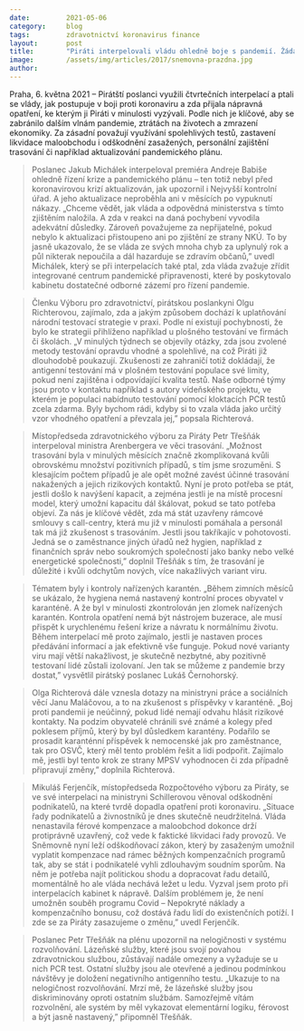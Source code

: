 ```yaml
---
date:         2021-05-06
category:     blog
tags:         zdravotnictví koronavirus finance
layout:       post
title:        "Piráti interpelovali vládu ohledně boje s pandemií. Žádají férové odškodnění podnikatelů, spolehlivější testy i efektivní trasování"
image:        /assets/img/articles/2017/snemovna-prazdna.jpg
author:       
---
```

 



 

Praha, 6. května 2021 – Pirátští poslanci využili čtvrtečních interpelací a ptali se vlády, jak postupuje v boji proti koronaviru a zda přijala nápravná opatření, ke kterým ji Piráti v minulosti vyzývali. Podle nich je klíčové, aby se zabránilo dalším vlnám pandemie, ztrátách na životech a zmrazení ekonomiky. Za zásadní považují využívání spolehlivých testů, zastavení likvidace maloobchodu i odškodnění zasažených, personální zajištění trasování či například aktualizování pandemického plánu.

 

> Poslanec Jakub Michálek interpeloval premiéra Andreje Babiše ohledně řízení krize a pandemického plánu – ten totiž nebyl před koronavirovou krizí aktualizován, jak upozornil i Nejvyšší kontrolní úřad. A jeho aktualizace neproběhla ani v měsících po vypuknutí nákazy. „Chceme vědět, jak vláda a odpovědná ministerstva s tímto zjištěním naložila. A zda v reakci na daná pochybení vyvodila adekvátní důsledky. Zároveň považujeme za nepřijatelné, pokud nebylo k aktualizaci přistoupeno ani po zjištění ze strany NKÚ. To by jasně ukazovalo, že se vláda ze svých mnoha chyb za uplynulý rok a půl nikterak nepoučila a dál hazarduje se zdravím občanů,” uvedl Michálek, který se při interpelacích také ptal, zda vláda zvažuje zřídit integrované centrum pandemické připravenosti, které by poskytovalo kabinetu dostatečné odborné zázemí pro řízení pandemie.

 

> Členku Výboru pro zdravotnictví, pirátskou poslankyni Olgu Richterovou, zajímalo, zda a jakým způsobem dochází k uplatňování národní testovací strategie v praxi. Podle ní existují pochybnosti, že bylo ke strategii přihlíženo například u plošného testování ve firmách či školách. „V minulých týdnech se objevily otázky, zda jsou zvolené metody testování opravdu vhodné a spolehlivé, na což Piráti již dlouhodobě poukazují. Zkušenosti ze zahraničí totiž dokládají, že antigenní testování má v plošném testování populace své limity, pokud není zajištěna i odpovídající kvalita testů. Naše odborné týmy jsou proto v kontaktu například s autory vídeňského projektu, ve kterém je populaci nabídnuto testování pomocí kloktacích PCR testů zcela zdarma. Byly bychom rádi, kdyby si to vzala vláda jako určitý vzor vhodného opatření a převzala jej,” popsala Richterová.

 

> Místopředseda zdravotnického výboru za Piráty Petr Třešňák interpeloval ministra Arenbergera ve věci trasování. „Možnost trasování byla v minulých měsících značně zkomplikovaná kvůli obrovskému množství pozitivních případů, s tím jsme srozuměni. S klesajícím počtem případů je ale opět možné zavést účinné trasování nakažených a jejich rizikových kontaktů. Nyní je proto potřeba se ptát, jestli došlo k navýšení kapacit, a zejména jestli je na místě procesní model, který umožní kapacitu dál škálovat, pokud se tato potřeba objeví. Za nás je klíčové vědět, zda má stát uzavřeny rámcové smlouvy s call-centry, která mu již v minulosti pomáhala a personál tak má již zkušenost s trasováním. Jestli jsou takříkajíc v pohotovosti. Jedná se o zaměstnance jiných úřadů než hygien, například z finančních správ nebo soukromých společností jako banky nebo velké energetické společnosti,” doplnil Třešňák s tím, že trasování je důležité i kvůli odchytům nových, více nakažlivých variant viru.

 

> Tématem byly i kontroly nařízených karantén. „Během zimních měsíců se ukázalo, že hygiena nemá nastavený kontrolní proces obyvatel v karanténě. A že byl v minulosti zkontrolován jen zlomek nařízených karantén. Kontrola opatření nemá být nástrojem buzerace, ale musí přispět k urychlenému řešení krize a návratu k normálnímu životu. Během interpelací mě proto zajímalo, jestli je nastaven proces předávání informací a jak efektivně vše funguje. Pokud nové varianty viru mají větší nakažlivost, je skutečně nezbytné, aby pozitivně testovaní lidé zůstali izolovaní. Jen tak se můžeme z pandemie brzy dostat,” vysvětlil pirátský poslanec Lukáš Černohorský.

 

> Olga Richterová dále vznesla dotazy na ministryni práce a sociálních věcí Janu Maláčovou, a to na zkušenost s příspěvky v karanténě. „Boj proti pandemii je neúčinný, pokud lidé nemají odvahu hlásit rizikové kontakty. Na podzim obyvatelé chránili své známé a kolegy před poklesem příjmů, který by byl důsledkem karantény. Podařilo se prosadit karanténní příspěvek k nemocenské jak pro zaměstnance, tak pro OSVČ, který měl tento problém řešit a lidi podpořit. Zajímalo mě, jestli byl tento krok ze strany MPSV vyhodnocen či zda případně připravují změny,” doplnila Richterová. 

 

> Mikuláš Ferjenčík, místopředseda Rozpočtového výboru za Piráty, se ve své interpelaci na ministryni Schillerovou věnoval odškodnění podnikatelů, na které tvrdě dopadla opatření proti koronaviru. „Situace řady podnikatelů a živnostníků je dnes skutečně neudržitelná. Vláda nenastavila férové kompenzace a maloobchod dokonce drží protiprávně uzavřený, což vede k faktické likvidaci řady provozů. Ve Sněmovně nyní leží odškodňovací zákon, který by zasaženým umožnil vyplatit kompenzace nad rámec běžných kompenzačních programů tak, aby se stát i podnikatelé vyhli zdlouhavým soudním sporům. Na něm je potřeba najít politickou shodu a dopracovat řadu detailů, momentálně ho ale vláda nechává ležet u ledu. Vyzval jsem proto při interpelacích kabinet k nápravě. Dalším problémem je, že není umožněn souběh programu Covid – Nepokryté náklady a kompenzačního bonusu, což dostává řadu lidí do existenčních potíží. I zde se za Piráty zasazujeme o změnu,” uvedl Ferjenčík.

 

> Poslanec Petr Třešňák na plénu upozornil na nelogičnosti v systému rozvolňování. Lázeňské služby, které jsou svojí povahou zdravotnickou službou, zůstávají nadále omezeny a vyžaduje se u nich PCR test. Ostatní služby jsou ale otevřené a jedinou podmínkou návštěvy je doložení negativního antigenního testu. „Ukazuje to na nelogičnost rozvolňování. Mrzí mě, že lázeňské služby jsou diskriminovány oproti ostatním službám. Samozřejmě vítám rozvolnění, ale systém by měl vykazovat elementární logiku, férovost a být jasně nastavený,” připomněl Třešňák. 
